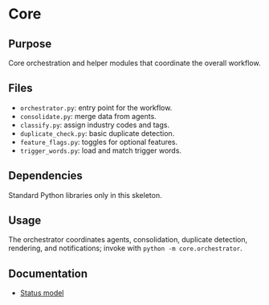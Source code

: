 # Core

## Purpose
Core orchestration and helper modules that coordinate the overall workflow.

## Files
- `orchestrator.py`: entry point for the workflow.
- `consolidate.py`: merge data from agents.
- `classify.py`: assign industry codes and tags.
- `duplicate_check.py`: basic duplicate detection.
- `feature_flags.py`: toggles for optional features.
- `trigger_words.py`: load and match trigger words.

## Dependencies
Standard Python libraries only in this skeleton.

## Usage
The orchestrator coordinates agents, consolidation, duplicate detection, rendering, and notifications; invoke with `python -m core.orchestrator`.

## Documentation
- [Status model](../docs/status_model.md)
